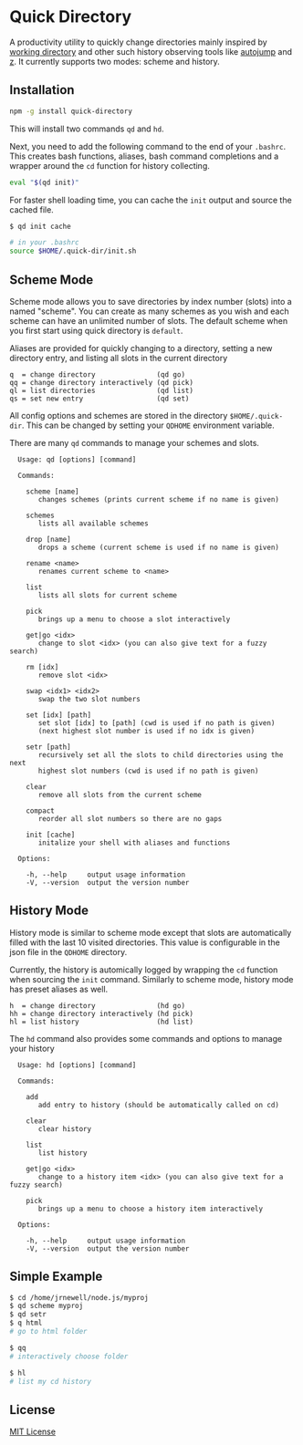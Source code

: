 # Quick Directory

A productivity utility to quickly change directories mainly inspired by [working directory](https://github.com/karlin/working-directory) and other such history observing tools like [autojump](https://github.com/joelthelion/autojump) and [z](https://github.com/rupa/z).  It currently supports two modes: scheme and history.

## Installation

```bash
npm -g install quick-directory
```

This will install two commands `qd` and `hd`.

Next, you need to add the following command to the end of your `.bashrc`.  This creates bash functions, aliases, bash command completions and a wrapper around the `cd` function for history collecting.

```bash
eval "$(qd init)"
```

For faster shell loading time, you can cache the `init` output and source the cached file.

```bash
$ qd init cache

# in your .bashrc
source $HOME/.quick-dir/init.sh
```

## Scheme Mode

Scheme mode allows you to save directories by index number (slots) into a named "scheme".  You can create as many schemes as you wish and each scheme can have an unlimited number of slots.  The default scheme when you first start using quick directory is `default`.

Aliases are provided for quickly changing to a directory, setting a new directory entry, and listing all slots in the current directory

```
q  = change directory               (qd go)
qq = change directory interactively (qd pick)
ql = list directories               (qd list)
qs = set new entry                  (qd set)
```

All config options and schemes are stored in the directory `$HOME/.quick-dir`.  This can be changed by setting your `QDHOME` environment variable.

There are many `qd` commands to manage your schemes and slots.

```
  Usage: qd [options] [command]

  Commands:

    scheme [name]
       changes schemes (prints current scheme if no name is given)

    schemes
       lists all available schemes

    drop [name]
       drops a scheme (current scheme is used if no name is given)

    rename <name>
       renames current scheme to <name>

    list
       lists all slots for current scheme

    pick
       brings up a menu to choose a slot interactively

    get|go <idx>
       change to slot <idx> (you can also give text for a fuzzy search)

    rm [idx]
       remove slot <idx>

    swap <idx1> <idx2>
       swap the two slot numbers

    set [idx] [path]
       set slot [idx] to [path] (cwd is used if no path is given)
       (next highest slot number is used if no idx is given)

    setr [path]
       recursively set all the slots to child directories using the next
       highest slot numbers (cwd is used if no path is given)

    clear
       remove all slots from the current scheme

    compact
       reorder all slot numbers so there are no gaps

    init [cache]
       initalize your shell with aliases and functions

  Options:

    -h, --help     output usage information
    -V, --version  output the version number
  ```

## History Mode

History mode is similar to scheme mode except that slots are automatically filled with the last 10 visited directories.  This value is configurable in the json file in the `QDHOME` directory.

Currently, the history is automically logged by wrapping the `cd` function when sourcing the `init` command.  Similarly to scheme mode, history mode has preset aliases as well.

```
h  = change directory               (hd go)
hh = change directory interactively (hd pick)
hl = list history                   (hd list)
```

The `hd` command also provides some commands and options to manage your history

```
  Usage: hd [options] [command]

  Commands:

    add
       add entry to history (should be automatically called on cd)

    clear
       clear history

    list
       list history

    get|go <idx>
       change to a history item <idx> (you can also give text for a fuzzy search)

    pick
       brings up a menu to choose a history item interactively

  Options:

    -h, --help     output usage information
    -V, --version  output the version number
```

## Simple Example

```bash
$ cd /home/jrnewell/node.js/myproj
$ qd scheme myproj
$ qd setr
$ q html
# go to html folder

$ qq
# interactively choose folder

$ hl
# list my cd history

```

## License

[MIT License](http://en.wikipedia.org/wiki/MIT_License)
